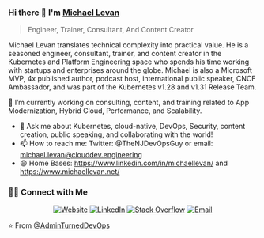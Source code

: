 ### Hi there 👋 I'm [Michael Levan](https://www.michaellevan.net)
> Engineer, Trainer, Consultant, And Content Creator




<div>
 <p>
Michael Levan translates technical complexity into practical value. He is a seasoned engineer, consultant, trainer, and content creator in the Kubernetes and Platform Engineering space who spends his time working with startups and enterprises around the globe. Michael is also a Microsoft MVP, 4x published author, podcast host, international public speaker, CNCF Ambassador, and was part of the Kubernetes v1.28 and v1.31 Release Team.
   
   
🔭 I’m currently working on consulting, content, and training related to App Modernization, Hybrid Cloud, Performance, and Scalability.
- 💬 Ask me about Kubernetes, cloud-native, DevOps, Security, content creation, public speaking, and collaborating with the world!
- 📫 How to reach me: Twitter: @TheNJDevOpsGuy or email: michael.levan@clouddev.engineering
- 😄 Home Bases: https://www.linkedin.com/in/michaellevan/ and https://www.michaellevan.net/

</p>
</div>



<h3> 🤝🏻 Connect with Me </h3>

<p align="center">
<a href="https://www.michaellevan.net" target="_blank"><img alt="Website" src="https://img.shields.io/badge/Website-www.michaellevan.net-blue?style=flat&logo=google-chrome"></a>
<a href="https://www.linkedin.com/in/michaellevan/" target="_blank"><img alt="LinkedIn" src="https://img.shields.io/badge/LinkedIn-@michaellevan-blue?style=flat&logo=linkedin"></a>
<a href="https://twitter.com/thenjdevopsguy" target="_blank"><img alt="Stack Overflow" src="https://img.shields.io/twitter/follow/thenjdevopsguy?style=social"></a>
<a href="mailto:michael.levan@clouddev.engineering"><img alt="Email" src="https://img.shields.io/badge/Email-michael.levan@clouddev.engineering-blue?style=flat&logo=gmail"></a>
</p>


⭐️ From [@AdminTurnedDevOps](https://github.com/adminturneddevops)
